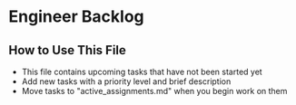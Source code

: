 # Engineer Backlog

## How to Use This File
- This file contains upcoming tasks that have not been started yet
- Add new tasks with a priority level and brief description
- Move tasks to "active_assignments.md" when you begin work on them
